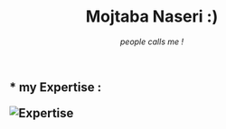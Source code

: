 <div align="center">
  <h1> Mojtaba Naseri :) </h1>

  <em>people calls me !</em>
</div>

<br>

<div>
  <h2><p>* my Expertise :</p>
    <img src="https://skillicons.dev/icons?i=ps,html,css,js,react,tailwind,bootstrap,sass,vscode" alt="Expertise">
  </h2>

</div>
